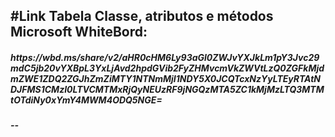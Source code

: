 #Link Tabela Classe, atributos e métodos Microsoft WhiteBord:
--
<h5>
https://wbd.ms/share/v2/aHR0cHM6Ly93aGl0ZWJvYXJkLm1pY3Jvc29mdC5jb20vYXBpL3YxLjAvd2hpdGVib2FyZHMvcmVkZWVtLzQ0ZGFkMjdmZWE1ZDQ2ZGJhZmZiMTY1NTNmMjI1NDY5X0JCQTcxNzYyLTEyRTAtNDJFMS1CMzI0LTVCMTMxRjQyNEUzRF9jNGQzMTA5ZC1kMjMzLTQ3MTMtOTdiNy0xYmY4MWM4ODQ5NGE= <h5>
--

